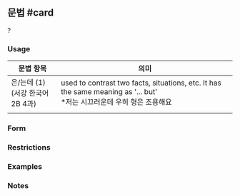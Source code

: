 ## 문법 #card
?
### Usage
| 문볍 항목                      | 의미                                                                                                        |
| -------------------------- | --------------------------------------------------------------------------------------------------------- |
| 은/는데 (1)<br>(서강 한국어 2B 4과) | used to contrast two facts, situations, etc. It has the same meaning as '... but'<br>*저는 시끄러운데 우히 형은 조용해요 |
|                            |                                                                                                           |
### Form
### Restrictions
### Examples
### Notes
